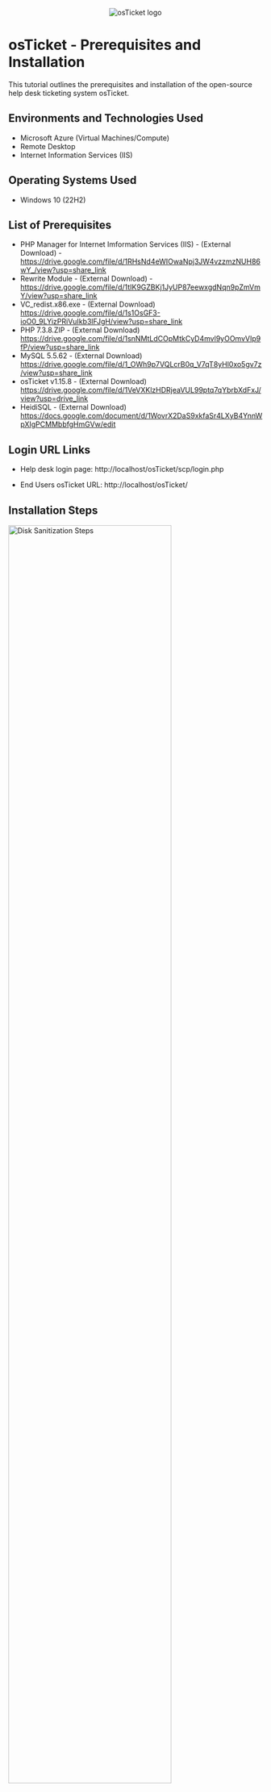 <p align="center">
<img src="https://i.imgur.com/Clzj7Xs.png" alt="osTicket logo"/>
</p>

<h1>osTicket - Prerequisites and Installation</h1>
This tutorial outlines the prerequisites and installation of the open-source help desk ticketing system osTicket.<br />



<h2>Environments and Technologies Used</h2>

- Microsoft Azure (Virtual Machines/Compute)
- Remote Desktop
- Internet Information Services (IIS)

<h2>Operating Systems Used </h2>

- Windows 10</b> (22H2)

<h2>List of Prerequisites</h2>

- PHP Manager for Internet Imformation Services (IIS) - (External Download) - https://drive.google.com/file/d/1RHsNd4eWIOwaNpj3JW4vzzmzNUH86wY_/view?usp=share_link
- Rewrite Module - (External Download) - https://drive.google.com/file/d/1tIK9GZBKj1JyUP87eewxgdNqn9pZmVmY/view?usp=share_link
- VC_redist.x86.exe - (External Download) https://drive.google.com/file/d/1s1OsGF3-ioO0_9LYizPRiVuIkb3lFJgH/view?usp=share_link
- PHP 7.3.8.ZIP - (External Download) https://drive.google.com/file/d/1snNMtLdCOpMtkCyD4mvl9yOOmvVIp9fP/view?usp=share_link
- MySQL 5.5.62 - (External Download) https://drive.google.com/file/d/1_OWh9p7VQLcrB0q_V7qT8yHl0xo5gv7z/view?usp=share_link
- osTicket v1.15.8 - (External Download) https://drive.google.com/file/d/1VeVXKlzHDRjeaVUL99ptq7qYbrbXdFxJ/view?usp=drive_link
- HeidiSQL - (External Download) https://docs.google.com/document/d/1WovrX2DaS9xkfaSr4LXyB4YnnWpXIgPCMMbbfgHmGVw/edit


<h2>Login URL Links</h2>

- Help desk login page: http://localhost/osTicket/scp/login.php 

- End Users osTicket URL: http://localhost/osTicket/

<h2>Installation Steps</h2>

<p>
<img src="https://imgur.com/oZIj4zA.png height="80%" width="80%" alt="Disk Sanitization Steps"/>
</p>
</p>

    *GENERAL OVERVIEW*

<p>
<img src="https://imgur.com/RY5Xf5v.png height="80%" width="80%" alt="Disk Sanitization Steps"/>
</p>
<p>

  STEP 1:
  *Install / Enable IIS in Windows WITH CGI and Common HTTP Features*
  1.  Click on the windows start menu logo
2.  Type Control Panel in the search bar located at the top of the window
3. Click on the control panel Icon or App
4. Click on Programs that is highlighted in green
5. Click on turn windows features on or off that is highlighted in blue next to a shield icon
6. Once that window pops up, Scroll or look until you see Internet Information Services
7. Check the Internet Information Services box (IIS) 
8. Click on the + Symbol next to where it says Internet Information Services
9. On that dropdown you want to look for where it says World Wide Web Services
10. Click the + Symbol next to World Wide Web Services
11. On that dropdown you want to look for where it says Application Developmet Features
12. Click the + Symbol next to Application Development Features
13. Check the CGI Box
14. Press the - Symbol next to Application Development Features
15. Click the + Symbol Next to Common HTTP Features
16. Check off all the boxes inside of it
17. Click ok and then close everything
18. Open up a web browser and type 127.0.0.1 and press enter to check

</p>
<br />

<p>
<img src="https://i.imgur.com/BrtNEee.png height="80%" width="80%" alt="Disk Sanitization Steps"/>
</p>
<p>

  STEP 2:
  *Download and installing PHP Manager for IIS and Rewrite Module*
  1. Download Link (PHP Manager for IIS) : https://drive.google.com/file/d/1RHsNd4eWIOwaNpj3JW4vzzmzNUH86wY_/view?usp=share_link
  2. Download Link (Rewrite Module): https://drive.google.com/file/d/1tIK9GZBKj1JyUP87eewxgdNqn9pZmVmY/view?usp=share_link
</p>
<br />

<p>
<img src="https://i.imgur.com/qMhdki5.png height="80%" width="80%" alt="Disk Sanitization Steps"/>
</p>
<p>

  STEP 3:
  *Create the directory C:\PHP and install content into it*
  1. Download and install VC_redist.x86.exe. - https://drive.google.com/file/d/1s1OsGF3-ioO0_9LYizPRiVuIkb3lFJgH/view?usp=share_link
2. Click on the folder Icon on windows
3. Click on this PC
4. Click on Local (C:)
5. Right Click an empty space and create a new folder called ‘PHP’
6. Download PHP 7.3.8 and extract the content into that new folder called ‘PHP’ - https://drive.google.com/file/d/1snNMtLdCOpMtkCyD4mvl9yOOmvVIp9fP/view?usp=share_link



<p>
<img src="https://i.imgur.com/ajD2CN8.png height="80%" width="80%" alt="Disk Sanitization Steps"/>
</p>
<p>

  STEP 4:
  *Downloading and installing MySQl server and setting up a Username and password*
  1. Download and install MySQL 5.5.62
2. MySQL Server Instance Configuration: Click on Standard Configuration
3. Click Next
4. Set New Root Username and Password
5. Username: root (example)
6. Password: Password1 (example)
7. Press Execute and then press finished when it is done




<p>
<img src="https://i.imgur.com/QgcvwRP.png height="80%" width="80%" alt="Disk Sanitization Steps"/>
</p>
<p>

  STEP 5:
*Open IIS as an Admin > Register PHP from within IIS*
1. Click on the windows icon and search IIS
2. Right Click on the icon and run as ‘Admin’
3. Double Click on the PHP Manager Icon
4. Click on Register New PHP Version
5. Click on the 3 Dots Next to it
6. Browse to the PHP folder and inside it click on the php-cgi.exe
7. Reload the IIS Server



<p>
<img src="https://i.imgur.com/90r8plc.png height="80%" width="80%" alt="Disk Sanitization Steps"/>
</p>
<p>

  STEP 6:
  *Install osTicket > extracting contents into it*
  1. Download osTicket https://drive.google.com/file/d/1VeVXKlzHDRjeaVUL99ptq7qYbrbXdFxJ/view?usp=drive_link
2. Open the osTicket Zip Folder you should see an folder called upload
3. Keep that window open
4. Go to your (C:) drive > Click on the ‘inetpub’ folder
5. Click on wwwroot > Then drag and drop the ‘upload folder into the wwwroot folder.
6. Rename the upload folder to ‘osTicket'




<p>
<img src="https://i.imgur.com/Dj3XUL3.png height="80%" width="80%" alt="Disk Sanitization Steps"/>
</p>
<p>


<p>
<img src="https://i.imgur.com/9IDw7xW.png height="80%" width="80%" alt="Disk Sanitization Steps"/>
</p>
<p>

  STEP 7:
  *Going to the osTicket instalation website and configuring a few settings inside of the IIS Server*
  1. Reload the IIS Server (Inside the IIS App)
2. vm-osticket > Application Pools > Sites > Default website > 'osTicket'
3. On the right click on Browse start 80
4. Go back to IIS then click on ‘osTicket’
5. Double click Php manager icon
6. Click on Enable or Disable an Extension
- Enable: php_imap.dll
- Enable: php_intl.dll
- Enable: php_opcache.dll
8. Refresh the browser to see the changes





<p>
<img src="https://i.imgur.com/cxCsO9V.png height="80%" width="80%" alt="Disk Sanitization Steps"/>
</p>
<p>

  STEP 8:
  *renaming ost-sampleconfig.php inside the osTicket Folder*
  1. Browse to the osTicket folder (This PC > Windows (C:) >  inetpub > wwwroot > osTicket)                                 
2. Click on the 'Include' folder
3. Scroll down and rename the ost-sampleconfig.php simply to ost-config.php


  <p>
<img src="https://i.imgur.com/LerBtCw.png height="80%" width="80%" alt="Disk Sanitization Steps"/>
</p>
<p>

  STEP 9:
*Assign Permissions: ost-config.php*
1. Right click  on ost-config.php
2. Click properties
3. Click Security
4. Click Advanced
5. Click ‘Disabled Inheritance at the bottom
6. Click Remote all inherited permissions from this object
7. Click Add
8. Click select a principal 
9. Type ‘everyone’ at the bottom and press check names
10. In the basic permissions check all of the boxes and then click ok
11. Click apply ok > ok


  <p>
<img src="https://i.imgur.com/5VEsTle.png height="80%" width="80%" alt="Disk Sanitization Steps"/>
</p>
<p>

  STEP 10:
*Continue Setting up osTicket in the browser (click Continue)*

         *System Settings*
- Helpdesk Name: Cody Help Desk (example)
- Default Email: Cody@helper.com (example)
- Primary Language: English (set to your language)



         *Admin User*
- First name: Cody (example)
- Last name:  Martin (example)
- Email Address: Cody@gmail.com (example)
- Username: Cody (example)
- Password: CodyMartin123 (example)
 


       *DATABASE SETTINGS*
- MySQL Database: osTicket (required)
- MySQL Username: root (example)
- MySQL Password: Password1 (example)


<p>
<img src="https://i.imgur.com/viI1tCm.png height="80%" width="80%" alt="Disk Sanitization Steps"/>


</p>
<p>

  STEP 11:
*Download and install HeidiSQL create a new database*
1. Download and install HeidiSQL: https://docs.google.com/document/d/1WovrX2DaS9xkfaSr4LXyB4YnnWpXIgPCMMbbfgHmGVw/edit
2. Open Heidi SQL
3. Click New
4. Set User: root
5. Set Password: Password1
6. Click open
7. Right Click Unnamed on the top left
8. Create new database
9. Rename it ‘osTicket’ then click ok
10. Go back to the osTicket browser and set the rest of the info in and press install


  <p>
<img src="https://i.imgur.com/rZ8w7CZ.png height="80%" width="80%" alt="Disk Sanitization Steps"/>
</p>
<p>

<p>
<img src="https://i.imgur.com/bbobLiv.png height="80%" width="80%" alt="Disk Sanitization Steps"/>
</p>
<p>

  STEP 12:
  *Clean up proccess*
  1. Delete: C:\inetpub\wwwroot\osTicket\setup
2. Set Permissions to “Read” only: C:\inetpub\wwwroot\osTicket\include\ost-config.php
- Note: 'Include' folder inside of osTicket to delete it

